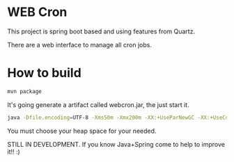 # WEB Cron

This project is spring boot based and using features from Quartz.

There are a web interface to manage all cron jobs.

# How to build
```bash
mvn package
```
It's going generate a artifact called webcron.jar, the just start it.

```bash
java -Dfile.encoding=UTF-8 -Xms50m -Xmx200m -XX:+UseParNewGC -XX:+UseConcMarkSweepGC -XX:CMSInitiatingOccupancyFraction=75 -XX:+UseCMSInitiatingOccupancyOnly -XX:+HeapDumpOnOutOfMemoryError -XX:+DisableExplicitGC -jar webcron.jar
```
You must choose your heap space for your needed.

STILL IN DEVELOPMENT. If you know Java+Spring come to help to improve it!! :)
